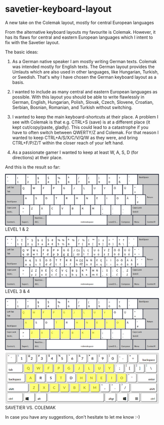 # savetier-keyboard-layout
A new take on the Colemak layout, mostly for central European languages

From the alternative keyboard layouts my favourite is Colemak. However, it has its flaws for central and eastern European languages which I intent to fix with the Savetier layout.

The basic ideas:

1) As a German native speaker I am mostly writing German texts. Colemak was intended mostly for English texts. The German layout provides the Umlauts which are also used in other languages, like Hungarian, Turkish, or Swedish. That's why I have chosen the German keyboard layout as a basis. 

2) I wanted to include as many central and eastern European languages as possible. With this layout you should be able to write flawlessly in German, English, Hungarian, Polish, Slovak, Czech, Slovene, Croatian, Serbian, Bosnian, Romanian, and Turkish without switching.

3) I wanted to keep the main keyboard-shortcuts at their place. A problem I see with Colemak is that e.g. CTRL+S (save) is at a different place (it kept cut/copy/paste, gladly). This could lead to a catastrophe if you have to often switch between QWERTY/Z and Colemak. For that reason I wanted to keep CTRL+A/S/X/C/V/Q/W as they were, and bring CTRL+F/P/Z/T within the closer reach of your left hand.

4) As a passionate gamer I wanted to keep at least W, A, S, D (for directions) at their place.

And this is the result so far:

![Level 1](https://raw.githubusercontent.com/savetier/savetier-keyboard-layout/main/savetier_keyb_layout_level1.png)
LEVEL 1 & 2

![Level 1](https://raw.githubusercontent.com/savetier/savetier-keyboard-layout/main/savetier_keyb_layout_level3.png)
LEVEL 3 & 4

![Savetier vs. Colemak](https://github.com/savetier/savetier-keyboard-layout/blob/main/savetier-colemak-compare.png)
SAVETIER VS. COLEMAK


In case you have any suggestions, don't hesitate to let me know :-)
